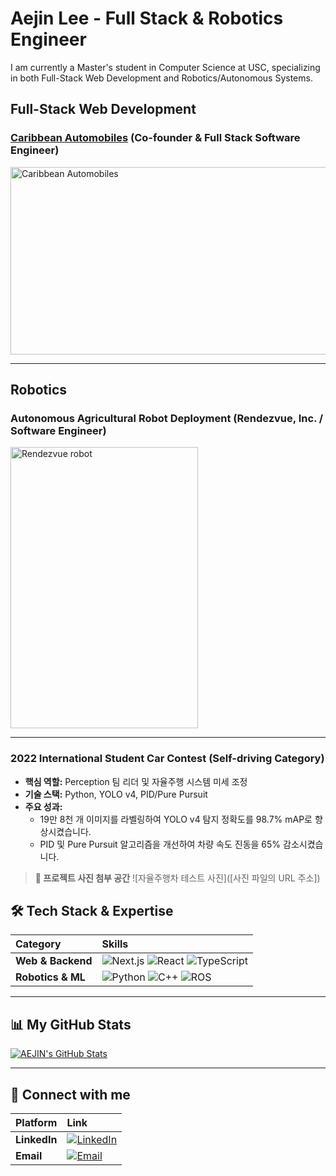 # Aejin Lee - Full Stack & Robotics Engineer

I am currently a Master's student in Computer Science at USC, specializing in both Full-Stack Web Development and Robotics/Autonomous Systems.

## Full-Stack Web Development

### [Caribbean Automobiles](https://www.caribbeanautomobiles.com/) (Co-founder & Full Stack Software Engineer)
<img width="550" height="300" alt="Caribbean Automobiles" src="https://github.com/user-attachments/assets/b6d78280-6e69-4ea6-9e8d-7ef46562b39a" />

---
## Robotics

### Autonomous Agricultural Robot Deployment (Rendezvue, Inc. / Software Engineer)
<img width="300" height="450" alt="Rendezvue robot" src="https://github.com/user-attachments/assets/c6de44f2-c8e1-4efb-ad7c-826bc5beaf44" />


---

### 2022 International Student Car Contest (Self-driving Category)

* **핵심 역할:** Perception 팀 리더 및 자율주행 시스템 미세 조정
* **기술 스택:** Python, YOLO v4, PID/Pure Pursuit
* **주요 성과:**
    * 19만 8천 개 이미지를 라벨링하여 YOLO v4 탐지 정확도를 98.7% mAP로 향상시켰습니다.
    * PID 및 Pure Pursuit 알고리즘을 개선하여 차량 속도 진동을 65% 감소시켰습니다.

> **📸 프로젝트 사진 첨부 공간**
> ![자율주행차 테스트 사진]([사진 파일의 URL 주소])



## 🛠️ Tech Stack & Expertise

| Category | Skills |
| :--- | :--- |
| **Web & Backend** | ![Next.js](https://img.shields.io/badge/Next.js-000000?style=for-the-badge&logo=next.js&logoColor=white) ![React](https://img.shields.io/badge/React-61DAFB?style=for-the-badge&logo=react&logoColor=white) ![TypeScript](https://img.shields.io/badge/TypeScript-3178C6?style=for-the-badge&logo=typescript&logoColor=white) |
| **Robotics & ML** | ![Python](https://img.shields.io/badge/Python-3776AB?style=for-the-badge&logo=python&logoColor=white) ![C++](https://img.shields.io/badge/C%2B%2B-00599C?style=for-the-badge&logo=c%2B%2B&logoColor=white) ![ROS](https://img.shields.io/badge/ROS-22314E?style=for-the-badge&logo=ros&logoColor=white) |

---

## 📊 My GitHub Stats

[![AEJIN's GitHub Stats](https://github-readme-stats.vercel.app/api?username=aejin1211&show_icons=true&theme=default)](https://github.com/aejin1211)

---

## 🔗 Connect with me

| Platform | Link |
| :--- | :--- |
| **LinkedIn** | [![LinkedIn](https://img.shields.io/badge/LinkedIn-0077B5?style=for-the-badge&logo=linkedin&logoColor=white)](www.linkedin.com/in/aejin-lee) |
| **Email** | [![Email](https://img.shields.io/badge/Gmail-D14836?style=for-the-badge&logo=gmail&logoColor=white)](mailto:aejinlee00@gmail.com) |
